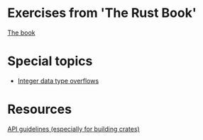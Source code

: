 # Exercises from 'The Rust Book'

[The book](https://doc.rust-lang.org/book/ch00-00-introduction.html)

# Special topics

- [Integer data type overflows](https://doc.rust-lang.org/book/ch03-02-data-types.html)


# Resources
[API guidelines (especially for building crates)](https://rust-lang.github.io/api-guidelines/)